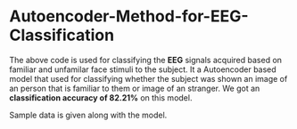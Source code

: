 # Autoencoder-Method-for-EEG-Classification
The above code is used for classifying the **EEG** signals acquired based on familiar and unfamilar face stimuli to the subject. It a Autoencoder based model that used for classifying whether the subject was shown an image of an person that is familiar to them or image of an stranger. We got an **classification accuracy of 82.21%** on this model.

Sample data is given along with the model.


